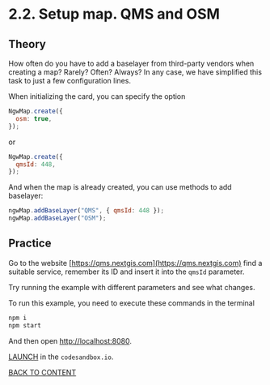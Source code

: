 # 2.2. Setup map. QMS and OSM

## Theory

How often do you have to add a baselayer from third-party vendors when creating a map? Rarely? Often? Always? In any case, we have simplified this task to just a few configuration lines.

When initializing the card, you can specify the option

```javascript
NgwMap.create({
  osm: true,
});
```

or

```javascript
NgwMap.create({
  qmsId: 448,
});
```

And when the map is already created, you can use methods to add baselayer:

```javascript
ngwMap.addBaseLayer("QMS", { qmsId: 448 });
ngwMap.addBaseLayer("OSM");
```

## Practice

Go to the website [https://qms.nextgis.com](https://qms.nextgis.com) find a suitable service, remember its ID and insert it into the `qmsId` parameter.

Try running the example with different parameters and see what changes.

To run this example, you need to execute these commands in the terminal

```bash
npm i
npm start
```

And then open [http://localhost:8080](http://localhost:8080).

[LAUNCH](https://githubbox.com/nextgis/ngf-tutorial/tree/master/tutorials/2_2_setup_map_qms_and_osm) in the `codesandbox.io`.

[BACK TO CONTENT](../../README.md)
